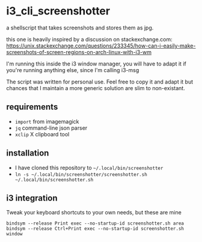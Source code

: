 # i3_cli_screenshotter
a shellscript that takes screenshots and stores them as jpg.

this one is heavily inspired by a discussion on stackexchange.com:
https://unix.stackexchange.com/questions/233345/how-can-i-easily-make-screenshots-of-screen-regions-on-arch-linux-with-i3-wm

I'm running this inside the i3 window manager, you will have to adapt it if
you're running anything else, since I'm calling i3-msg

The script was written for personal use. Feel free to copy it and adapt it but
chances that I maintain a more generic solution are slim to non-existant.

## requirements
* `import` from imagemagick
* `jq` command-line json parser
* `xclip` X clipboard tool

## installation
* I have cloned this repository to `~/.local/bin/screenshotter`
* `ln -s ~/.local/bin/screenshotter/screenshotter.sh ~/.local/bin/screenshotter.sh`

## i3 integration
Tweak your keyboard shortcuts to your own needs, but these are mine

```
bindsym --release Print exec --no-startup-id screenshotter.sh area
bindsym --release Ctrl+Print exec --no-startup-id screenshotter.sh window
```
